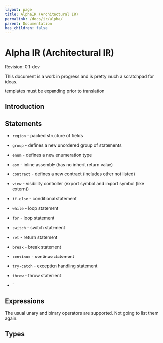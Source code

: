 ```yaml
---
layout: page
title: AlphaIR (Architectural IR)
permalink: /docs/ir/alpha/
parent: Documentation
has_children: false
---
```


# Alpha IR (Architectural IR)

Revision: 0.1-dev

This document is a work in progress and is pretty much a scratchpad for ideas.

templates must be expanding prior to translation

## Introduction

## Statements

- `region` - packed structure of fields
- `group` - defines a new unordered group of statements
- `enum` - defines a new enumeration type
- `asm` - inline assembly (has no inherit return value)
- `contract` - defines a new contract (includes other not listed)
- `view` - visibility controller (export symbol and import symbol (like extern))

- `if-else` - conditional statement
- `while` - loop statement
- `for` - loop statement
- `switch` - switch statement
- `ret` - return statement
- `break` - break statement
- `continue` - continue statement
- `try-catch` - exception handling statement
- `throw` - throw statement
- `

## Expressions

The usual unary and binary operators are supported. Not going to list them again.

## Types


